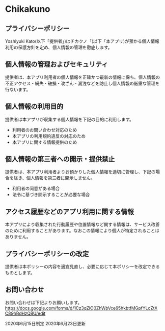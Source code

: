 # Chikakuno
## プライバシーポリシー
Yoshiyuki Kato(以下「提供者」)はチカクノ「(以下「本アプリ)が預かる個人情報利用の保護方針を定め、個人情報の管理を徹底します。

## 個人情報の管理およびセキュリティ
提供者は、本アプリ利用者の個人情報を正確かつ最新の情報に保ち、個人情報の不正アクセス・紛失・破損・改ざん・漏洩などを防止し個人情報の厳重な管理を行ないます。

## 個人情報の利用目的
提供者は本アプリが収集する個人情報を下記の目的に利用します。
* 利用者のお問い合わせ対応のため
* 本アプリの利用規約違反の対応のため
* 本アプリに関する情報提供のため

## 個人情報の第三者への開示・提供禁止
提供者は、本アプリ利用者よりお預かりした個人情報を適切に管理し、下記の場合を除き、個人情報を第三者に開示しません。
* 利用者の同意がある場合
* 法令に基づき開示することが必要な場合

## アクセス履歴などのアプリ利用に関する情報
本アプリにより収集された行動履歴や位置情報など関する情報は、サービス改善のために利用することがあります。なおこの情報により個人が特定されることはありません。

## プライバシーポリシーの改定
提供者は本ポリシーの内容を適宜見直し、必要に応じて本ポリシーを改定できるものとします。

## お問い合わせ
お問い合わせは下記よりお願いします。  
https://docs.google.com/forms/d/1Cz3qZiO0ZhWbVce65hkbtfMGpfYLcZtXC89hBdHzQBU/edit

2020年6月15日制定
2020年6月23日更新
